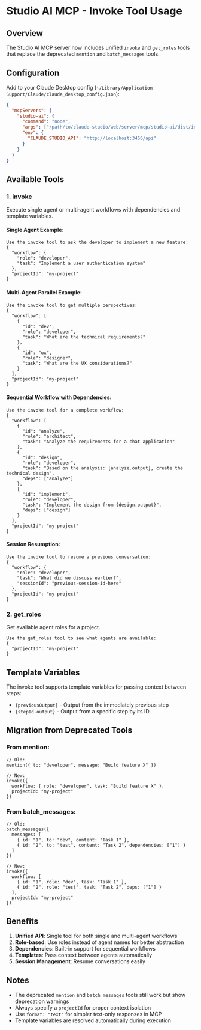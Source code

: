 # Studio AI MCP - Invoke Tool Usage

## Overview
The Studio AI MCP server now includes unified `invoke` and `get_roles` tools that replace the deprecated `mention` and `batch_messages` tools.

## Configuration

Add to your Claude Desktop config (`~/Library/Application Support/Claude/claude_desktop_config.json`):

```json
{
  "mcpServers": {
    "studio-ai": {
      "command": "node",
      "args": ["/path/to/claude-studio/web/server/mcp/studio-ai/dist/index.js"],
      "env": {
        "CLAUDE_STUDIO_API": "http://localhost:3456/api"
      }
    }
  }
}
```

## Available Tools

### 1. invoke
Execute single agent or multi-agent workflows with dependencies and template variables.

#### Single Agent Example:
```
Use the invoke tool to ask the developer to implement a new feature:
{
  "workflow": {
    "role": "developer",
    "task": "Implement a user authentication system"
  },
  "projectId": "my-project"
}
```

#### Multi-Agent Parallel Example:
```
Use the invoke tool to get multiple perspectives:
{
  "workflow": [
    {
      "id": "dev",
      "role": "developer",
      "task": "What are the technical requirements?"
    },
    {
      "id": "ux",
      "role": "designer",
      "task": "What are the UX considerations?"
    }
  ],
  "projectId": "my-project"
}
```

#### Sequential Workflow with Dependencies:
```
Use the invoke tool for a complete workflow:
{
  "workflow": [
    {
      "id": "analyze",
      "role": "architect",
      "task": "Analyze the requirements for a chat application"
    },
    {
      "id": "design",
      "role": "developer",
      "task": "Based on the analysis: {analyze.output}, create the technical design",
      "deps": ["analyze"]
    },
    {
      "id": "implement",
      "role": "developer",
      "task": "Implement the design from {design.output}",
      "deps": ["design"]
    }
  ],
  "projectId": "my-project"
}
```

#### Session Resumption:
```
Use the invoke tool to resume a previous conversation:
{
  "workflow": {
    "role": "developer",
    "task": "What did we discuss earlier?",
    "sessionId": "previous-session-id-here"
  },
  "projectId": "my-project"
}
```

### 2. get_roles
Get available agent roles for a project.

```
Use the get_roles tool to see what agents are available:
{
  "projectId": "my-project"
}
```

## Template Variables

The invoke tool supports template variables for passing context between steps:

- `{previousOutput}` - Output from the immediately previous step
- `{stepId.output}` - Output from a specific step by its ID

## Migration from Deprecated Tools

### From mention:
```
// Old:
mention({ to: "developer", message: "Build feature X" })

// New:
invoke({ 
  workflow: { role: "developer", task: "Build feature X" },
  projectId: "my-project"
})
```

### From batch_messages:
```
// Old:
batch_messages({
  messages: [
    { id: "1", to: "dev", content: "Task 1" },
    { id: "2", to: "test", content: "Task 2", dependencies: ["1"] }
  ]
})

// New:
invoke({
  workflow: [
    { id: "1", role: "dev", task: "Task 1" },
    { id: "2", role: "test", task: "Task 2", deps: ["1"] }
  ],
  projectId: "my-project"
})
```

## Benefits

1. **Unified API**: Single tool for both single and multi-agent workflows
2. **Role-based**: Use roles instead of agent names for better abstraction
3. **Dependencies**: Built-in support for sequential workflows
4. **Templates**: Pass context between agents automatically
5. **Session Management**: Resume conversations easily

## Notes

- The deprecated `mention` and `batch_messages` tools still work but show deprecation warnings
- Always specify a `projectId` for proper context isolation
- Use `format: "text"` for simpler text-only responses in MCP
- Template variables are resolved automatically during execution